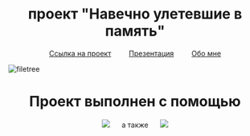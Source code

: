 <h1 align="center">проект "Навечно улетевшие в память" </h1>

<div align="center">
  
<a href="https://aviatsia.pages.dev">Ссылка на проект</a>
&nbsp;&nbsp;&nbsp;&nbsp;&nbsp;&nbsp;&nbsp;
<a href="https://docs.google.com/presentation/d/1qKdUbi99JrazF15yrZQhv6AnOwyGAnD1/edit?usp=share_link&ouid=112843533081520304421&rtpof=true&sd=true)">Презентация</a>
&nbsp;&nbsp;&nbsp;&nbsp;&nbsp;&nbsp;&nbsp;
<a href="https://kotikov.is-a.dev">Обо мне</a>
  
</div>

![filetree](https://github.com/kotru21/aviatsia/assets/88907641/35c67931-5672-47d7-bc36-1361c2f6e458)

<h1 align="center">Проект выполнен с помощью</h1>
<p align="center">
    <img src="https://skillicons.dev/icons?i=html,js,jquery,css,bootstrap" />
&nbsp;&nbsp;&nbsp;&nbsp;&nbsp;а также&nbsp;&nbsp;&nbsp;&nbsp;&nbsp;
    <img src="https://skillicons.dev/icons?i=vscode,github,git,cloudflare" />
</p>

